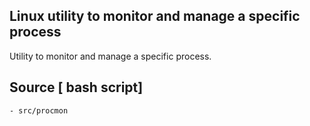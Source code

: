 ## Linux utility to monitor and manage a specific process

 Utility to monitor and manage a specific process.  

## Source [ bash script]

    - src/procmon


